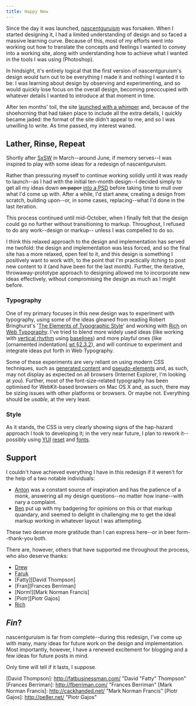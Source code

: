 ```yaml
---
title: Happy New
---
```

Since the day it was launched, [nascentguruism][ng] was forsaken. When I
started designing it, I had a limited understanding of design and so
faced a massive learning curve. Because of this, most of my efforts went
into working out how to translate the concepts and feelings I wanted to
convey into a working site, along with understanding how to achieve what
I wanted in the tools I was using (Photoshop).

In hindsight, it's entirely logical that the first version of
nascentguruism's design would turn out to be everything I made it and
nothing I wanted it to be: I was learning about design by observing and
experimenting, and so would quickly lose focus on the overall design,
becoming preoccupied with whatever details I wanted to introduce at that
moment in time.

After ten months' toil, the site [launched with a whimper][launched]
and, because of the shoehorning that had taken place to include all the
extra details, I quickly became jaded: the format of the site didn't
appeal to me, and so I was unwilling to write. As time passed, my
interest waned.

## Lather, Rinse, Repeat

Shortly after [SxSW][SxSW06] in March--around June, if memory serves--I
was inspired to play with some ideas for a redesign of nascentguruism.

Rather than pressuring myself to continue working solidly until it was
ready to launch--as I had with the initial ten-month design--I decided
simply to get all my ideas down <del>on paper</del> <ins>into a
PSD</ins> before taking time to mull over what I'd come up with. After a
while, I'd start anew, creating a design from scratch, building
upon--or, in some cases, replacing--what I'd done in the last iteration.

This process continued until mid-October, when I finally felt that the
design could go no further without transitioning to markup. Throughout,
I refused to do any work--design or markup-- unless I was compelled to
do so.

I think this relaxed approach to the design and implementation has
served me twofold: the design and implementation was less forced, and so
the final site has a more relaxed, open feel to it, and this design is
something I positively want to work with, to the point that I'm
practically *itching* to post new content to it (and have been for the
last month). Further, the iterative, throwaway-prototype approach to
designing allowed me to incorporate new ideas effectively, without
compromising the design as much as I might before.

### Typography

One of my primary focuses in this new design was to experiment with
typography, using some of the ideas gleaned from reading Robert
Bringhurst's '[The Elements of Typographic Style][Elements]' and working
with [Rich][Rich Rutter] on [Web Typography][]. I've tried to blend more
widely used ideas (like working with [vertical rhythm][wt §2.2.2] using
[baselines][]) and more playful ones (like [ornamented indentation]
[wt §2.3.2]), and will continue to experiment and integrate ideas put forth
in Web Typography.

Some of these experiments are very reliant on using modern CSS
techniques, such as [generated content][] and [pseudo-elements][] and,
as such, may not display as expected on all browsers (Internet Explorer,
I'm looking at *you*). Further, most of the font-size-related typography
has been optimised for WebKit-based browsers on Mac OS X and, as such,
there may be sizing issues with other platforms or browsers. Or maybe
not. Everything should be *usable*, at the very least.

### Style

As it stands, the CSS is very clearly showing signs of the hap-hazard
approach I took to developing it; in the very near future, I plan to
rework it--possibly using [YUI][YUI] [reset][YUI reset] and [fonts][YUI fonts].

## Support

I couldn't have achieved everything I have in this redesign if it
weren't for the help of a two notable individuals:

* [Anton][Anton Peck] was a constant source of inspiration and has the
  patience of a monk, answering all my design questions--no matter how
  inane--with nary a complaint.
* [Ben][Ben Ward] put up with my badgering for opinions on this or that
  markup quandary, and seemed to delight in challenging me to get the
  ideal markup working in whatever layout I was attempting.

These two deserve more gratitude than I can express here--or in beer
form--thank-you both.

There are, however, others that have supported me throughout the
process, who also deserve thanks:

* [Drew][Drew McLellan]
* [Faruk][Faruk Ateş]
* [Fatty][David Thompson]
* [Fran][Frances Berriman]
* [Norm!][Mark Norman Francis]
* [Piotr][Piotr Gajos]
* [Rich][Rich Rutter]


## *Fin*?

nascentguruism is far from complete--during this redesign, I've come up
with many, many ideas for future work on the design and implementation.
Most importantly, however, I have a renewed excitement for blogging and
a few ideas for future posts in mind.

Only time will tell if it lasts, I suppose.

[ng]:				/
[launched]:			/journal/the-inaugural-post/
[SxSW06]:			http://2006.sxsw.com/
[Elements]:			http://www.amazon.co.uk/Elements-Typographic-Style-Robert-Bringhurst/dp/0881791326/
[Rich Rutter]:		http://clagnut.com/ "Rich Rutter"
[Web Typography]: 	http://webtypography.net/
[wt §2.2.2]:		http://webtypography.net/Rhythm_and_Proportion/Vertical_Motion/2.2.2/ "Web Typography §2.2.2: Add and delete vertical space in measured intervals"
[wt §2.3.2]:		http://webtypography.net/Rhythm_and_Proportion/Blocks_and_Paragraphs/2.3.2/ "Web Typography §2.3.2: In continuous text mark all paragraphs after the first with an indent of at least one en"
[baselines]: 		/journal/happy-new?show=baselines "View this page with baselines visible"
[generated content]: http://www.w3.org/TR/CSS21/generate.html "CSS 2.1 §12: Generated content, automatic numbering, and lists"
[pseudo-elements]: http://www.w3.org/TR/CSS21/selector.html#q20 "CSS 2.1 §5.12: Selectors (Pseudo-elements)"
[YUI]:				http://developer.yahoo.com/yui/
[YUI reset]:		http://developer.yahoo.com/yui/reset/
[YUI fonts]:		http://developer.yahoo.com/yui/fonts/

[Anton Peck]:		http://antonpeck.com/ "Anton Peck"
[Ben Ward]:			http://ben-ward.co.uk/ "Ben Ward"
[Drew McLellan]:		http://allinthehead.com/ "Drew McLellan"
[Faruk Ateş]:		http://kurafire.net/ "Faruk Ateş"
[David Thompson]:	http://fatbusinessman.com/ "David "Fatty" Thompson"
[Frances Berriman]:	http://fberriman.com/ "Frances Berriman"
[Mark Norman Francis]:	http://cackhanded.net/ "Mark Norman Francis"
[Piotr Gajos]:		http://pe8er.net/ "Piotr Gajos"
